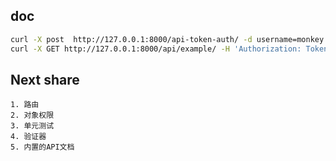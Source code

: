 ## doc

```bash
curl -X post  http://127.0.0.1:8000/api-token-auth/ -d username=monkey -d password=xxxxx
curl -X GET http://127.0.0.1:8000/api/example/ -H 'Authorization: Token 9944b09199c62bcf9418ad846dd0e4bbdfc6ee4b'
```

## Next share
```
1. 路由
2. 对象权限
3. 单元测试
4. 验证器
5. 内置的API文档
```


